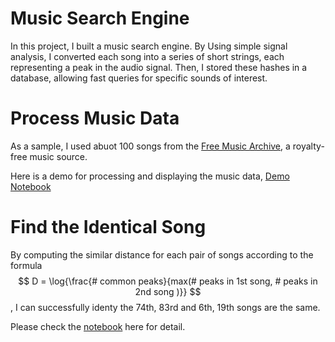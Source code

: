 Music Search Engine
====================

In this project, I built a music search engine. By Using simple signal analysis, I converted each song into a series of short strings, each representing a peak in the audio signal. Then, I stored these hashes in a database, allowing fast queries for specific sounds of interest. 

Process Music Data
===================

As a sample, I used abuot 100 songs from the [Free Music Archive](http://freemusicarchive.org), a royalty-free music source. 

Here is a demo for processing and displaying the music data, [Demo Notebook](http://nbviewer.ipython.org/github/eddieyue/Music_Search_Engine/blob/master/Demo_Music_Data.ipynb)

Find the Identical Song
=======================


By computing the similar distance for each pair of songs according to the formula $$ D = \log{\frac{# common peaks}{max(# peaks in 1st song, # peaks in 2nd song )}} $$, I can successfully identy the 74th, 83rd and 6th, 19th songs are the same. 

Please check the [notebook](http://nbviewer.ipython.org/github/eddieyue/Music_Search_Engine/blob/master/Music_Search_Engine.ipynb) here for detail. 




